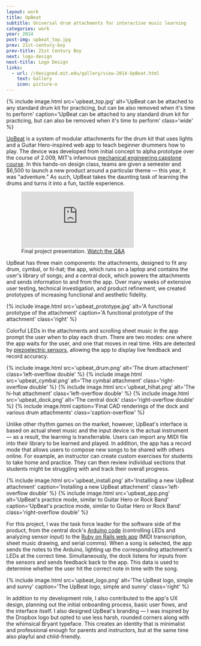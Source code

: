 ```yaml
---
layout: work
title: UpBeat
subtitle: Universal drum attachments for interactive music learning
categories: work
year: 2014
post-img: upbeat_top.jpg
prev: 21st-century-boy
prev-title: 21st Century Boy
next: logo-design
next-title: Logo Design
links:
  - url: //designed.mit.edu/gallery/view-2014-UpBeat.html
    text: Gallery
    icon: picture-o
---
```


{% include image.html src='upbeat_top.jpg' alt='UpBeat can be attached to any standard drum kit for practicing, but can be also removed when it\'s time to perform' caption='UpBeat can be attached to any standard drum kit for practicing, but can also be removed when it\'s time to perform' class='wide' %}

[UpBeat](//designed.mit.edu/gallery/view-2014-UpBeat.html) is a system of modular attachments for the drum kit that uses lights and a Guitar Hero-inspired web app to teach beginner drummers how to play. The device was developed from initial concept to alpha prototype over the course of 2.009, MIT's infamous [mechanical engineering capstone course](//designed.mit.edu/gallery). In this hands-on design class, teams are given a semester and $6,500 to launch a new product around a particular theme — this year, it was "adventure." As such, UpBeat takes the daunting task of learning the drums and turns it into a fun, tactile experience.

<figure class="embed embed--full">
  <iframe src="https://player.vimeo.com/video/114149570?color=773f9b" frameborder="0" webkitallowfullscreen mozallowfullscreen allowfullscreen></iframe>
  <figcaption>Final project presentation. <a href="//vimeo.com/114149506">Watch the Q&amp;A</a></figcaption>
</figure>

UpBeat has three main components: the attachments, designed to fit any drum, cymbal, or hi-hat; the app, which runs on a laptop and contains the user's library of songs; and a central dock, which powers the attachments and sends information to and from the app. Over many weeks of extensive user testing, technical investigation, and product refinement, we created prototypes of increasing functional and aesthetic fidelity.

{% include image.html src='upbeat_prototype.jpg' alt='A functional prototype of the attachment' caption='A functional prototype of the attachment' class='right' %}

Colorful LEDs in the attachments and scrolling sheet music in the app prompt the user when to play each drum. There are two modes: one where the app waits for the user, and one that moves in real time. Hits are detected by [piezoelectric sensors](//en.wikipedia.org/wiki/Piezoelectric_sensor), allowing the app to display live feedback and record accuracy.

{% include image.html src='upbeat_drum.png' alt='The drum attachment' class='left-overflow double' %}
{% include image.html src='upbeat_cymbal.png' alt='The cymbal attachment' class='right-overflow double' %}
{% include image.html src='upbeat_hihat.png' alt='The hi-hat attachment' class='left-overflow double' %}
{% include image.html src='upbeat_dock.png' alt='The central dock' class='right-overflow double' %}
{% include image.html caption='Final CAD renderings of the dock and various drum attachments' class='caption-overflow' %}

Unlike other rhythm games on the market, however, UpBeat's interface is based on actual sheet music and the input device is the actual instrument — as a result, the learning is transferrable. Users can import any MIDI file into their library to be learned and played. In addition, the app has a record mode that allows users to compose new songs to be shared with others online. For example, an instructor can create custom exercises for students to take home and practice. They can then review individual sections that students might be struggling with and track their overall progress.

{% include image.html src='upbeat_install.png' alt='Installing a new UpBeat attachment' caption='Installing a new UpBeat attachment' class='left-overflow double' %}
{% include image.html src='upbeat_app.png' alt='UpBeat\'s practice mode, similar to Guitar Hero or Rock Band' caption='UpBeat\'s practice mode, similar to Guitar Hero or Rock Band' class='right-overflow double' %}

For this project, I was the task force leader for the software side of the product, from the central dock's [Arduino code](//github.com/s2tephen/edrum-arduino) (controlling LEDs and analyzing sensor input) to the [Ruby on Rails web app](//github.com/s2tephen/edrum) (MIDI transcription, sheet music drawing, and serial comms). When a song is selected, the app sends the notes to the Arduino, lighting up the corresponding attachment's LEDs at the correct time. Simultaneously, the dock listens for inputs from the sensors and sends feedback back to the app. This data is used to determine whether the user hit the correct note in time with the song.

{% include image.html src='upbeat_logo.png' alt='The UpBeat logo, simple and sunny' caption='The UpBeat logo, simple and sunny' class='right' %}

In addition to my development role, I also contributed to the app's UX design, planning out the initial onboarding process, basic user flows, and the interface itself. I also designed UpBeat's branding — I was inspired by the Dropbox logo but opted to use less harsh, rounded corners along with the whimsical Bryant typeface. This creates an identity that is minimalist and professional enough for parents and instructors, but at the same time also playful and child-friendly.